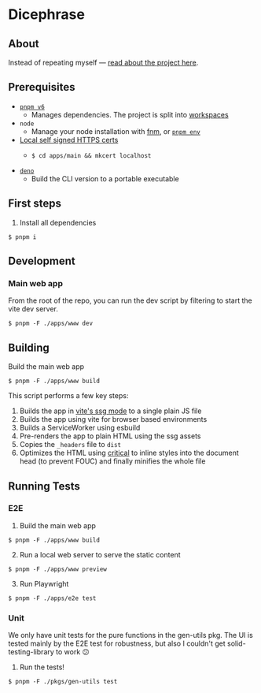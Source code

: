 # Dicephrase

## About

Instead of repeating myself — [read about the project here](https://dicephrase.xyz/about).

## Prerequisites

- [`pnpm v6`](https://pnpm.io/6.x/installation)
  - Manages dependencies. The project is split into [workspaces](https://pnpm.io/6.x/workspaces)
- `node`
  - Manage your node installation with [fnm](https://github.com/Schniz/fnm), or [`pnpm env`](https://pnpm.io/6.x/cli/env)
- [Local self signed HTTPS certs](https://web.dev/how-to-use-local-https/#setup)
  - ```shell
    $ cd apps/main && mkcert localhost
    ```
- [`deno`](https://deno.land/)
  - Build the CLI version to a portable executable

## First steps

1. Install all dependencies

```shell
$ pnpm i
```

## Development

### Main web app

From the root of the repo, you can run the dev script by filtering to start the vite dev server.

```shell
$ pnpm -F ./apps/www dev
```

## Building

Build the main web app

```shell
$ pnpm -F ./apps/www build
```

This script performs a few key steps:

1. Builds the app in [vite's ssg mode](https://vitejs.dev/guide/ssr.html#pre-rendering-ssg) to a single plain JS file
2. Builds the app using vite for browser based environments
3. Builds a ServiceWorker using esbuild
4. Pre-renders the app to plain HTML using the ssg assets
5. Copies the `_headers` file to `dist`
6. Optimizes the HTML using [critical](https://github.com/addyosmani/critical) to inline styles into the document head (to prevent FOUC) and finally minifies the whole file

## Running Tests

### E2E

1. Build the main web app

```shell
$ pnpm -F ./apps/www build
```

2. Run a local web server to serve the static content

```shell
$ pnpm -F ./apps/www preview
```

3. Run Playwright

```shell
$ pnpm -F ./apps/e2e test
```

### Unit

We only have unit tests for the pure functions in the gen-utils pkg. The UI is tested mainly by the E2E test for robustness, but also I couldn't get solid-testing-library to work 😕

1. Run the tests!

```shell
$ pnpm -F ./pkgs/gen-utils test
```
